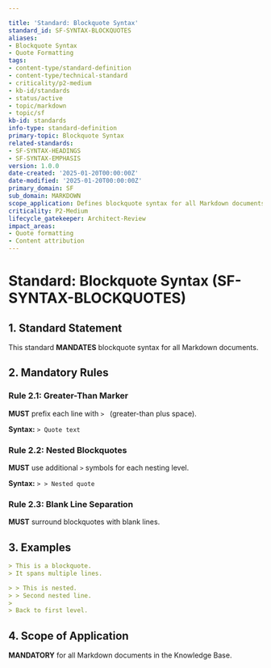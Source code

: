 ```yaml
---

title: 'Standard: Blockquote Syntax'
standard_id: SF-SYNTAX-BLOCKQUOTES
aliases:
- Blockquote Syntax
- Quote Formatting
tags:
- content-type/standard-definition
- content-type/technical-standard
- criticality/p2-medium
- kb-id/standards
- status/active
- topic/markdown
- topic/sf
kb-id: standards
info-type: standard-definition
primary-topic: Blockquote Syntax
related-standards:
- SF-SYNTAX-HEADINGS
- SF-SYNTAX-EMPHASIS
version: 1.0.0
date-created: '2025-01-20T00:00:00Z'
date-modified: '2025-01-20T00:00:00Z'
primary_domain: SF
sub_domain: MARKDOWN
scope_application: Defines blockquote syntax for all Markdown documents.
criticality: P2-Medium
lifecycle_gatekeeper: Architect-Review
impact_areas:
- Quote formatting
- Content attribution
---
```

# Standard: Blockquote Syntax (SF-SYNTAX-BLOCKQUOTES)

## 1. Standard Statement

This standard **MANDATES** blockquote syntax for all Markdown documents.

## 2. Mandatory Rules

### Rule 2.1: Greater-Than Marker
**MUST** prefix each line with `> ` (greater-than plus space).

**Syntax:** `> Quote text`

### Rule 2.2: Nested Blockquotes
**MUST** use additional `>` symbols for each nesting level.

**Syntax:** `> > Nested quote`

### Rule 2.3: Blank Line Separation
**MUST** surround blockquotes with blank lines.

## 3. Examples

```markdown
> This is a blockquote.
> It spans multiple lines.

> > This is nested.
> > Second nested line.
>
> Back to first level.
```

## 4. Scope of Application

**MANDATORY** for all Markdown documents in the Knowledge Base. 